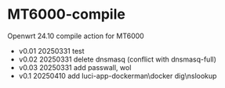 # MT6000-compile

Openwrt 24.10 compile action  for MT6000

* v0.01 20250331  test
* v0.02 20250331  delete dnsmasq (conflict with dnsmasq-full)
* v0.03 20250331  add passwall, wol
* v0.1  20250410  add luci-app-dockerman\docker  dig\nslookup 